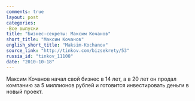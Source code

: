 ```yaml
---
comments: true
layout: post
categories:
-Все выпуски
title: "Бизнес-секреты: Максим Кочанов"
short_title: "Максим Кочанов"
english_short_title: "Maksim-Kochanov"
source_link: "http://tinkov.com/bizsekrety/53"
russia_id: "tinkov_11108"
date: "2010-10-18"
---
```

Максим Кочанов начал свой бизнес в 14 лет, а в 20 лет он продал компанию за 5 миллионов рублей и готовится инвестировать деньги в новый проект.
